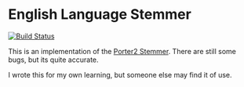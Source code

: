 # English Language Stemmer

[![Build Status](https://travis-ci.org/ChrisCoffey/eng-stemmer.svg?branch=master)](https://travis-ci.org/ChrisCoffey/eng-stemmer)

This is an implementation of the [Porter2 Stemmer](http://snowballstem.org/algorithms/english/stemmer.html). There are still some bugs, but its quite accurate.

I wrote this for my own learning, but someone else may find it of use.
